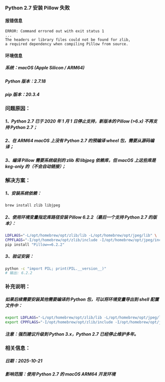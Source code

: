 ### Python 2.7 安装 Pillow 失败

#### 报错信息

```
ERROR: Command errored out with exit status 1
...
The headers or library files could not be found for zlib,
a required dependency when compiling Pillow from source.
```

#### 环境信息

##### 系统：macOS (Apple Silicon / ARM64)

##### Python 版本：2.7.18

##### pip 版本：20.3.4

### 问题原因：

##### 1、Python 2.7 已于 2020 年 1 月 1 日停止支持，新版本的 Pillow (>6.x) 不再支持 Python 2.7；

##### 2、在 ARM64 macOS 上没有 Python 2.7 的预编译 wheel 包，需要从源码编译；

##### 3、编译 Pillow 需要系统级别的 zlib 和 libjpeg 依赖库，但 macOS 上这些库是 keg-only 的（不会自动链接）；

### 解决方案：

##### 1、安装系统依赖：

```bash
brew install zlib libjpeg
```

##### 2、使用环境变量指定库路径安装 Pillow 6.2.2（最后一个支持 Python 2.7 的版本）：

```bash
LDFLAGS="-L/opt/homebrew/opt/zlib/lib -L/opt/homebrew/opt/jpeg/lib" \
CPPFLAGS="-I/opt/homebrew/opt/zlib/include -I/opt/homebrew/opt/jpeg/include" \
pip install "Pillow==6.2.2"
```

##### 3、验证安装：

```bash
python -c "import PIL; print(PIL.__version__)"
# 输出: 6.2.2
```

### 补充说明：

##### 如果后续需要安装其他需要编译的 Python 包，可以将环境变量导出到 shell 配置文件中：

```bash
export LDFLAGS="-L/opt/homebrew/opt/zlib/lib -L/opt/homebrew/opt/jpeg/lib"
export CPPFLAGS="-I/opt/homebrew/opt/zlib/include -I/opt/homebrew/opt/jpeg/include"
```

##### 注意：强烈建议升级到 Python 3.x，Python 2.7 已经停止维护多年。

### 相关信息：

##### 日期：2025-10-21

##### 影响范围：使用 Python 2.7 的 macOS ARM64 开发环境
